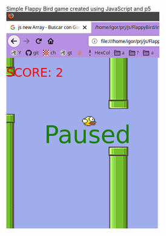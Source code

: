 Simple Flappy Bird game created using JavaScript and p5
![Alt text](screenshot.png?raw=true "Screenshot")
